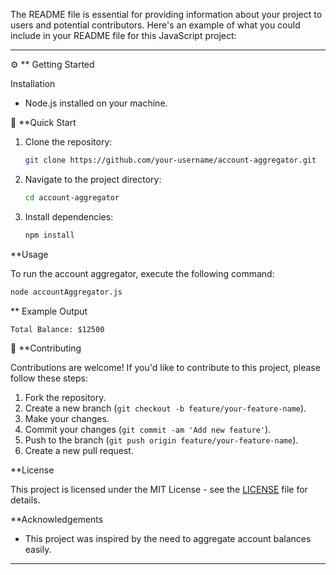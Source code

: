 The README file is essential for providing information about your project to users and potential contributors. Here's an example of what you could include in your README file for this JavaScript project:

---


⚙️ ** Getting Started

Installation

- Node.js installed on your machine.

🚀 **Quick Start 

1. Clone the repository:

   ```bash
   git clone https://github.com/your-username/account-aggregator.git
   ```

2. Navigate to the project directory:

   ```bash
   cd account-aggregator
   ```

3. Install dependencies:

   ```bash
   npm install
   ```

**Usage

To run the account aggregator, execute the following command:

```bash
node accountAggregator.js
```

** Example Output

```
Total Balance: $12500
```

🤝 **Contributing

Contributions are welcome! If you'd like to contribute to this project, please follow these steps:

1. Fork the repository.
2. Create a new branch (`git checkout -b feature/your-feature-name`).
3. Make your changes.
4. Commit your changes (`git commit -am 'Add new feature'`).
5. Push to the branch (`git push origin feature/your-feature-name`).
6. Create a new pull request.

**License

This project is licensed under the MIT License - see the [LICENSE](LICENSE) file for details.

**Acknowledgements

- This project was inspired by the need to aggregate account balances easily.

---


